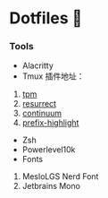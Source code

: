 # Dotfiles 🎁

### Tools

- Alacritty
- Tmux
插件地址：
1. [tpm](https://github.com/tmux-plugins/tpm)
2. [resurrect](https://github.com/tmux-plugins/tmux-resurrect)
3. [continuum](https://github.com/tmux-plugins/tmux-continuum)
4. [prefix-highlight](https://github.com/tmux-plugins/tmux-prefix-highlight)
- Zsh 
- Powerlevel10k
- Fonts
1. MesloLGS Nerd Font
2. Jetbrains Mono
